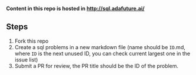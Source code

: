 **Content in this repo is hosted in http://sql.adafuture.ai/**

## Steps

1. Fork this repo
2. Create a sql problems in a new markdown file (name should be `ID`.md, where `ID` is the next unused ID, you can check current largest one in the issue list)
3. Submit a PR for review, the PR title should be the ID of the problem.
